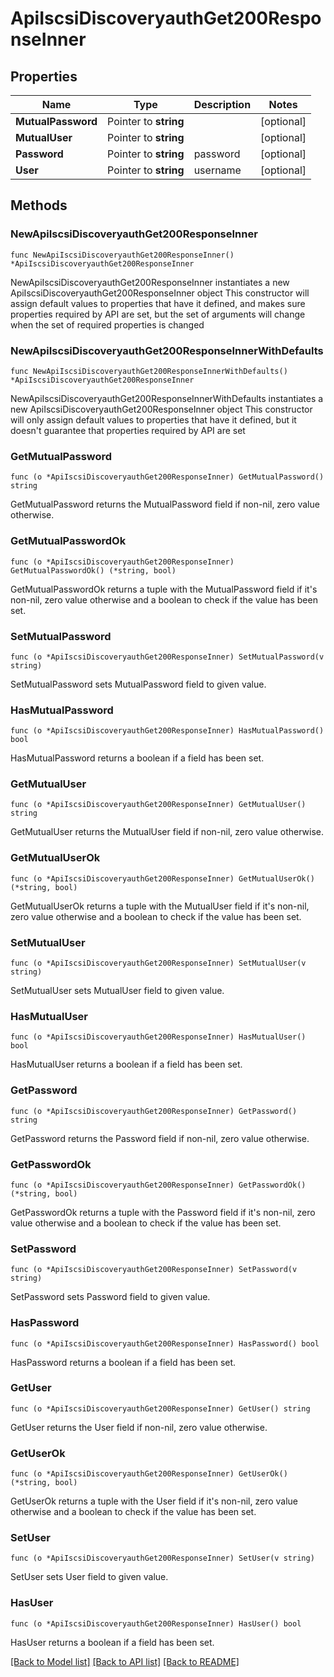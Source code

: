 # ApiIscsiDiscoveryauthGet200ResponseInner

## Properties

Name | Type | Description | Notes
------------ | ------------- | ------------- | -------------
**MutualPassword** | Pointer to **string** |  | [optional] 
**MutualUser** | Pointer to **string** |  | [optional] 
**Password** | Pointer to **string** | password | [optional] 
**User** | Pointer to **string** | username | [optional] 

## Methods

### NewApiIscsiDiscoveryauthGet200ResponseInner

`func NewApiIscsiDiscoveryauthGet200ResponseInner() *ApiIscsiDiscoveryauthGet200ResponseInner`

NewApiIscsiDiscoveryauthGet200ResponseInner instantiates a new ApiIscsiDiscoveryauthGet200ResponseInner object
This constructor will assign default values to properties that have it defined,
and makes sure properties required by API are set, but the set of arguments
will change when the set of required properties is changed

### NewApiIscsiDiscoveryauthGet200ResponseInnerWithDefaults

`func NewApiIscsiDiscoveryauthGet200ResponseInnerWithDefaults() *ApiIscsiDiscoveryauthGet200ResponseInner`

NewApiIscsiDiscoveryauthGet200ResponseInnerWithDefaults instantiates a new ApiIscsiDiscoveryauthGet200ResponseInner object
This constructor will only assign default values to properties that have it defined,
but it doesn't guarantee that properties required by API are set

### GetMutualPassword

`func (o *ApiIscsiDiscoveryauthGet200ResponseInner) GetMutualPassword() string`

GetMutualPassword returns the MutualPassword field if non-nil, zero value otherwise.

### GetMutualPasswordOk

`func (o *ApiIscsiDiscoveryauthGet200ResponseInner) GetMutualPasswordOk() (*string, bool)`

GetMutualPasswordOk returns a tuple with the MutualPassword field if it's non-nil, zero value otherwise
and a boolean to check if the value has been set.

### SetMutualPassword

`func (o *ApiIscsiDiscoveryauthGet200ResponseInner) SetMutualPassword(v string)`

SetMutualPassword sets MutualPassword field to given value.

### HasMutualPassword

`func (o *ApiIscsiDiscoveryauthGet200ResponseInner) HasMutualPassword() bool`

HasMutualPassword returns a boolean if a field has been set.

### GetMutualUser

`func (o *ApiIscsiDiscoveryauthGet200ResponseInner) GetMutualUser() string`

GetMutualUser returns the MutualUser field if non-nil, zero value otherwise.

### GetMutualUserOk

`func (o *ApiIscsiDiscoveryauthGet200ResponseInner) GetMutualUserOk() (*string, bool)`

GetMutualUserOk returns a tuple with the MutualUser field if it's non-nil, zero value otherwise
and a boolean to check if the value has been set.

### SetMutualUser

`func (o *ApiIscsiDiscoveryauthGet200ResponseInner) SetMutualUser(v string)`

SetMutualUser sets MutualUser field to given value.

### HasMutualUser

`func (o *ApiIscsiDiscoveryauthGet200ResponseInner) HasMutualUser() bool`

HasMutualUser returns a boolean if a field has been set.

### GetPassword

`func (o *ApiIscsiDiscoveryauthGet200ResponseInner) GetPassword() string`

GetPassword returns the Password field if non-nil, zero value otherwise.

### GetPasswordOk

`func (o *ApiIscsiDiscoveryauthGet200ResponseInner) GetPasswordOk() (*string, bool)`

GetPasswordOk returns a tuple with the Password field if it's non-nil, zero value otherwise
and a boolean to check if the value has been set.

### SetPassword

`func (o *ApiIscsiDiscoveryauthGet200ResponseInner) SetPassword(v string)`

SetPassword sets Password field to given value.

### HasPassword

`func (o *ApiIscsiDiscoveryauthGet200ResponseInner) HasPassword() bool`

HasPassword returns a boolean if a field has been set.

### GetUser

`func (o *ApiIscsiDiscoveryauthGet200ResponseInner) GetUser() string`

GetUser returns the User field if non-nil, zero value otherwise.

### GetUserOk

`func (o *ApiIscsiDiscoveryauthGet200ResponseInner) GetUserOk() (*string, bool)`

GetUserOk returns a tuple with the User field if it's non-nil, zero value otherwise
and a boolean to check if the value has been set.

### SetUser

`func (o *ApiIscsiDiscoveryauthGet200ResponseInner) SetUser(v string)`

SetUser sets User field to given value.

### HasUser

`func (o *ApiIscsiDiscoveryauthGet200ResponseInner) HasUser() bool`

HasUser returns a boolean if a field has been set.


[[Back to Model list]](../README.md#documentation-for-models) [[Back to API list]](../README.md#documentation-for-api-endpoints) [[Back to README]](../README.md)


